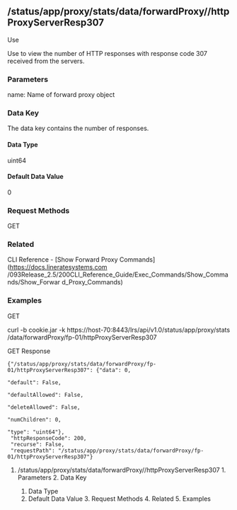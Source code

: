 ## /status/app/proxy/stats/data/forwardProxy/<name>/httpProxyServerResp307

Use

Use to view the number of HTTP responses with response code 307 received from
the servers.

### Parameters

name: Name of forward proxy object

### Data Key

The data key contains the number of responses.

#### Data Type

uint64

#### Default Data Value

0

### Request Methods

GET

### Related

CLI Reference - [Show Forward Proxy Commands](https://docs.lineratesystems.com
/093Release_2.5/200CLI_Reference_Guide/Exec_Commands/Show_Commands/Show_Forwar
d_Proxy_Commands)

### Examples

GET

curl -b cookie.jar -k https://host-70:8443/lrs/api/v1.0/status/app/proxy/stats
/data/forwardProxy/fp-01/httpProxyServerResp307

GET Response

    
    {"/status/app/proxy/stats/data/forwardProxy/fp-01/httpProxyServerResp307": {"data": 0,
                                                                                 "default": False,
                                                                                 "defaultAllowed": False,
                                                                                 "deleteAllowed": False,
                                                                                 "numChildren": 0,
                                                                                 "type": "uint64"},
     "httpResponseCode": 200,
     "recurse": False,
     "requestPath": "/status/app/proxy/stats/data/forwardProxy/fp-01/httpProxyServerResp307"}
    

  1. /status/app/proxy/stats/data/forwardProxy/<name>/httpProxyServerResp307
    1. Parameters
    2. Data Key
      1. Data Type
      2. Default Data Value
    3. Request Methods
    4. Related
    5. Examples

